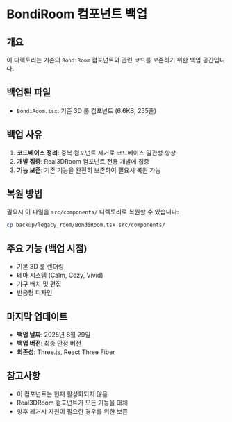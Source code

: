 # BondiRoom 컴포넌트 백업

## 개요
이 디렉토리는 기존의 `BondiRoom` 컴포넌트와 관련 코드를 보존하기 위한 백업 공간입니다.

## 백업된 파일
- `BondiRoom.tsx`: 기존 3D 룸 컴포넌트 (6.6KB, 255줄)

## 백업 사유
1. **코드베이스 정리**: 중복 컴포넌트 제거로 코드베이스 일관성 향상
2. **개발 집중**: Real3DRoom 컴포넌트 전용 개발에 집중
3. **기능 보존**: 기존 기능을 완전히 보존하여 필요시 복원 가능

## 복원 방법
필요시 이 파일을 `src/components/` 디렉토리로 복원할 수 있습니다:

```bash
cp backup/legacy_room/BondiRoom.tsx src/components/
```

## 주요 기능 (백업 시점)
- 기본 3D 룸 렌더링
- 테마 시스템 (Calm, Cozy, Vivid)
- 가구 배치 및 편집
- 반응형 디자인

## 마지막 업데이트
- **백업 날짜**: 2025년 8월 29일
- **백업 버전**: 최종 안정 버전
- **의존성**: Three.js, React Three Fiber

## 참고사항
- 이 컴포넌트는 현재 활성화되지 않음
- Real3DRoom 컴포넌트가 모든 기능을 대체
- 향후 레거시 지원이 필요한 경우를 위한 보존
